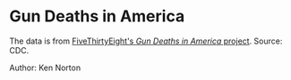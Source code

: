 # Gun Deaths in America

The data is from [FiveThirtyEight's _Gun Deaths in America_ project](https://github.com/fivethirtyeight/guns-data). Source: CDC.

Author: Ken Norton
